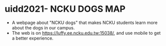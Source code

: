 # uidd2021- NCKU DOGS MAP
- A webpage about "NCKU dogs" that makes NCKU students learn more about the dogs in our campus.
- The web is on https://luffy.ee.ncku.edu.tw:15038/, and use mobile to get a better experience.
